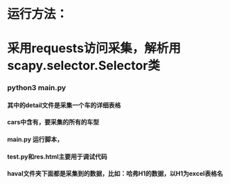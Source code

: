 # 运行方法：
# 采用requests访问采集，解析用scapy.selector.Selector类

### python3 main.py

#### 其中的detail文件是采集一个车的详细表格
#### cars中含有，要采集的所有的车型
#### main.py 运行脚本，
#### test.py和res.html主要用于调试代码
#### haval文件夹下面都是采集到的数据，比如：哈弗H1的数据，以H1为excel表格名